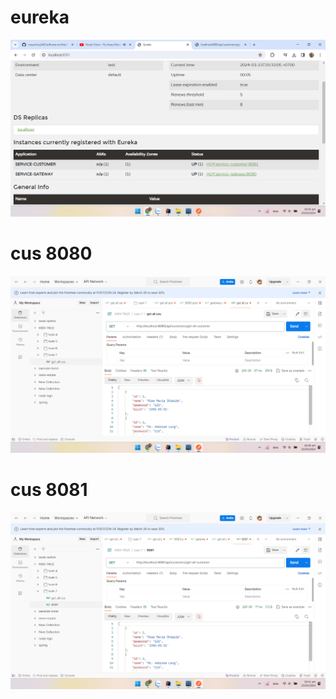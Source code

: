 # eureka
![alt text](./8761.png)
# cus 8080
![alt text](./8080.png)
# cus 8081
![alt text](./8081.png)